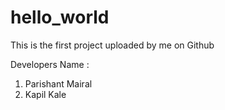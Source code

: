 # hello_world


This is the first project uploaded by me on Github

Developers Name :
1) Parishant Mairal
2) Kapil Kale
